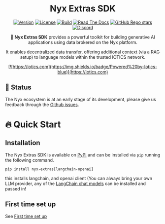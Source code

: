 <div align="center">

# Nyx Extras SDK

[![Version](https://img.shields.io/pypi/v/nyx-extras)](https://pypi.org/project/nyx-extras)
[![License](https://img.shields.io/badge/License-Apache%202.0-yellow.svg)](https://github.com/Iotic-Labs/nyx-sdk/blob/main/LICENSE)
[![Build](https://github.com/Iotic-Labs/nyx-sdk/actions/workflows/build.yaml/badge.svg?branch=main)](https://github.com/Iotic-Labs/nyx-sdk/actions/workflows/build.yaml)
[![Read The Docs](https://readthedocs.org/projects/nyx-extras/badge/?version=stable)](https://nyx-extras.readthedocs.io/en/stable)
[![GitHub Repo stars](https://img.shields.io/github/stars/Iotic-Labs/nyx-sdk)](https://github.com/Iotic-Labs/nyx-sdk)
[![Discord](https://img.shields.io/discord/1285252646554304555)](https://discord.gg/zS8pVHjqSf)


🌟 **Nyx Extras SDK** provides a powerful toolkit for building generative AI applications using data brokered on the Nyx platform.

It enables decentralized data transfer, offering additional context (via a RAG setup) to language models within the trusted IOTICS network.


[![https://iotics.com](https://img.shields.io/badge/Powered%20by-Iotics-blue)](https://iotics.com)
</div>

## 🚧 Status

The Nyx ecosystem is at an early stage of its development, please give us feedback through the [Github issues](https://github.com/Iotic-Labs/nyx-sdk/issues).

# 🔥 Quick Start

## Installation

The Nyx Extras SDK is available on [PyPI](https://pypi.org/project/nyx-extras/) and can be installed via `pip` running the following command.

`pip install nyx-extras[langchain-openai]`

this installs langchain, and openai client (You can always bring your own LLM provider, any of the [LangChain chat models](https://python.langchain.com/docs/integrations/chat/) can be installed and passed in!

## First time set up

See [First time set up](https://github.com/Iotic-Labs/nyx-sdk/nyx_client/README.md#first-time-set-up)
